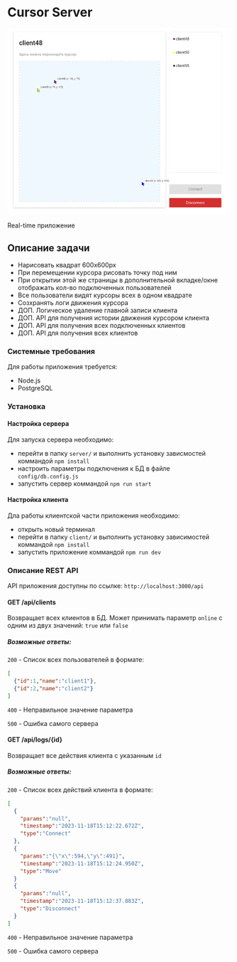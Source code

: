 # Cursor Server

![screenshot](https://raw.githubusercontent.com/DmitriyHoff/images/master/%D0%A1%D0%BD%D0%B8%D0%BC%D0%BE%D0%BA%20%D1%8D%D0%BA%D1%80%D0%B0%D0%BD%D0%B0%20%D0%BE%D1%82%202023-11-18%2015-57-53.png)

Real-time приложение

## Описание задачи

- Нарисовать квадрат 600х600px
- При перемещении курсора рисовать точку под ним
- При открытии этой же страницы в дополнительной вкладке/окне отображать кол-во подключенных пользователей
- Все пользователи видят курсоры всех в одном квадрате
- Созхранять логи движения курсора
- ДОП. Логическое удаление главной записи клиента
- ДОП. API для получения истории движения курсором клиента
- ДОП. API для получения всех подключенных клиентов
- ДОП. API для получения всех клиентов

### Системные требования

Для работы приложения требуется:
- Node.js
- PostgreSQL

### Установка

#### Настройка сервера

Для запуска сервера необходимо:
- перейти в папку `server/` и выполнить установку зависмостей коммандой `npm install`
- настроить параметры подключения к БД в файле `config/db.config.js`
- запустить сервер коммандой `npm run start`

#### Настройка клиента

Дла работы клиентской части приложения необходимо:
- открыть новый терминал
- перейти в папку `client/` и выполнить установку зависимостей коммандой `npm install`
- запустить приложение коммандой `npm run dev`

### Описание REST API

API приложения доступны по ссылке:
`http://localhost:3000/api`

#### GET /api/clients

Возвращает всех клиентов в БД. Может принимать параметр `online` с одним из двух значений: `true` или `false`

##### Возможные ответы:

`200` - Список всех пользователей в формате:
```json
[
  {"id":1,"name":"client1"},
  {"id":2,"name":"client2"}
]
```
`400` - Неправильное значение параметра

`500` - Ошибка самого сервера

#### GET /api/logs/{id}

Возвращает все действия клиента с указанным `id`

##### Возможные ответы:

`200` - Список всех действий клиента в формате:
```json
[
  {
    "params":"null",
    "timestamp":"2023-11-18T15:12:22.672Z",
    "type":"Connect"
  },
  {
    "params":"{\"x\":594,\"y\":491}",
    "timestamp":"2023-11-18T15:12:24.950Z",
    "type":"Move"
  }
  {
    "params":"null",
    "timestamp":"2023-11-18T15:12:37.883Z",
    "type":"Disconnect"
  }
]
```
`400` - Неправильное значение параметра

`500` - Ошибка самого сервера
